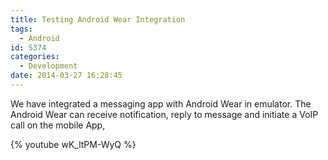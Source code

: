 ```yaml
---
title: Testing Android Wear Integration
tags:
  - Android
id: 5374
categories:
  - Development
date: 2014-03-27 16:28:45
---
```


We have integrated a messaging app with Android Wear in emulator. The Android Wear can receive notification, reply to message and initiate a VoIP call on the mobile App,

{% youtube wK_ltPM-WyQ %}
